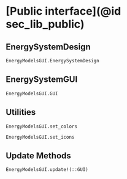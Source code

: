 # [Public interface](@id sec_lib_public)

## EnergySystemDesign

```@docs
EnergyModelsGUI.EnergySystemDesign
```

## EnergySystemGUI

```@docs
EnergyModelsGUI.GUI
```

## Utilities
```@docs
EnergyModelsGUI.set_colors
```

```@docs
EnergyModelsGUI.set_icons
```

## Update Methods
```@docs
EnergyModelsGUI.update!(::GUI)
```